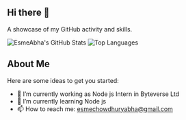 ## Hi there 👋


A showcase of my GitHub activity and skills.

![EsmeAbha's GitHub Stats](https://github-readme-stats.vercel.app/api?username=EsmeAbha&show_icons=true&bg_color=000000&text_color=ffffff&icon_color=ff69b4&title_color=ffb6da)
![Top Languages](https://github-readme-stats.vercel.app/api/top-langs/?username=EsmeAbha&layout=compact&hide=jupyter%20notebook&bg_color=000000&text_color=ffffff&icon_color=ff69b4&title_color=ff69b4)
## About Me
Here are some ideas to get you started:

- 🔭 I’m currently working as Node js Intern in Byteverse Ltd
- 🌱 I’m currently learning Node js
- 📫 How to reach me: esmechowdhuryabha@gmail.com

